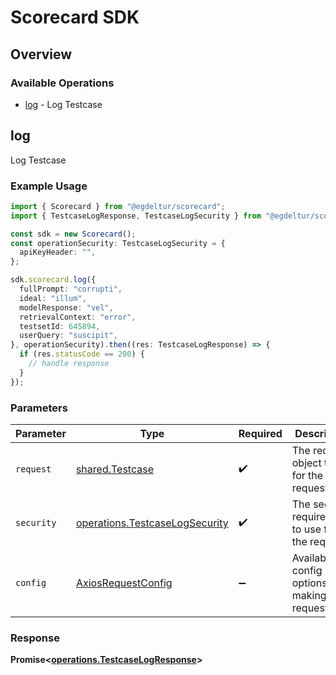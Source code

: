 # Scorecard SDK

## Overview

### Available Operations

* [log](#log) - Log Testcase

## log

Log Testcase

### Example Usage

```typescript
import { Scorecard } from "@egdeltur/scorecard";
import { TestcaseLogResponse, TestcaseLogSecurity } from "@egdeltur/scorecard/dist/sdk/models/operations";

const sdk = new Scorecard();
const operationSecurity: TestcaseLogSecurity = {
  apiKeyHeader: "",
};

sdk.scorecard.log({
  fullPrompt: "corrupti",
  ideal: "illum",
  modelResponse: "vel",
  retrievalContext: "error",
  testsetId: 645894,
  userQuery: "suscipit",
}, operationSecurity).then((res: TestcaseLogResponse) => {
  if (res.statusCode == 200) {
    // handle response
  }
});
```

### Parameters

| Parameter                                                                        | Type                                                                             | Required                                                                         | Description                                                                      |
| -------------------------------------------------------------------------------- | -------------------------------------------------------------------------------- | -------------------------------------------------------------------------------- | -------------------------------------------------------------------------------- |
| `request`                                                                        | [shared.Testcase](../../models/shared/testcase.md)                               | :heavy_check_mark:                                                               | The request object to use for the request.                                       |
| `security`                                                                       | [operations.TestcaseLogSecurity](../../models/operations/testcaselogsecurity.md) | :heavy_check_mark:                                                               | The security requirements to use for the request.                                |
| `config`                                                                         | [AxiosRequestConfig](https://axios-http.com/docs/req_config)                     | :heavy_minus_sign:                                                               | Available config options for making requests.                                    |


### Response

**Promise<[operations.TestcaseLogResponse](../../models/operations/testcaselogresponse.md)>**

